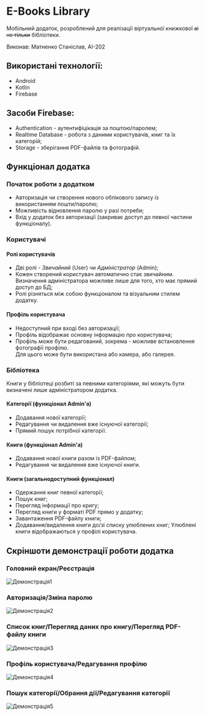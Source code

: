 # E-Books Library
Мобільний додаток, розроблений для реалізації віртуальної книжкової <s>аі не тільки</s> бібліотеки.  

Виконав: Матненко Станіслав, АІ-202
## Використані технології:
- Android
- Kotlin
- Firebase
## Засоби Firebase:
- Authentication - аутентифіцікація за поштою/паролем;
- Realtime Database - робота з даними користувачів, книг та їх категорій;
- Storage - зберігання PDF-файлів та фотографій.
## Функціонал додатка
### Початок роботи з додатком
- Авторизація чи створення нового облікового запису із використанням пошти/паролю;
- Можливість відновлення паролю у разі потреби;
- Вхід у додаток без авторизації (закриває доступ до певної частини функціоналу).
### Користувачі
#### Ролі користувачів
- Дві ролі - *Звичайний* (User) чи *Адміністратор* (Admin);
- Кожен створений користувач автоматично стає звичайним.  
Визначення адміністратора можливе лише для того, хто має прямий доступ до БД;
- Ролі різняться між собою функціоналом та візуальним стилем додатку.
#### Профіль користувача
- Недоступний при вході без авторизації;
- Профіль відображає основну інформацію про користувача;
- Профіль може бути редагований, зокрема - можливе встановлення фотографії профілю.  
Для цього може бути використана або камера, або галерея.
### Бібліотека
Книги у бібліотеці розбиті за певними категоріями, які можуть бути визначені лише адміністратором додатка.
#### Категорії (функціонал Admin'а)
- Додавання нової категорії;
- Редагування чи видалення вже існуючої категорії;
- Прямий пошук потрібної категорії.
#### Книги (функціонал Admin'а)
- Додавання нової книги разом із PDF-файлом;
- Редагування чи видалення вже існуючої книги.
#### Книги (загальнодоступний функціонал)
- Одержання книг певної категорії;
- Пошук книг;
- Перегляд інформації про кригу;
- Перегляд книги у форматі PDF прямо у додатку;
- Завантаження PDF-файлу книги;
- Додавання/видалення книги до/зі списку улюблених книг;
Улюблені книги відображаються у профілі користувача.
## Скріншоти демонстрації роботи додатка
### Головний екран/Реєстрація
![Демонстрація1](https://docs.google.com/uc?id=13lLF3TxiZZ-XW5voYYrsCsGXJnyKYiEa)
### Авторизація/Зміна паролю
![Демонстрація2](https://docs.google.com/uc?id=1qrVVffWm_g_P-7upcwrDhiOJFxFiOmRj)
### Список книг/Перегляд даних про книгу/Перегляд PDF-файлу книги
![Демонстрація3](https://docs.google.com/uc?id=1TXeyAsHBH-4r4P8O7LzVHUmICizFxTP3)
### Профіль користувача/Редагування профілю
![Демонстрація4](https://docs.google.com/uc?id=1cXWWmNlZwIR5B3Euh89IcmxxflZDUsIo)
### Пошук категорії/Обрання дії/Редагування категорії
![Демонстрація5](https://docs.google.com/uc?id=18XKsGEjOYRRZI3xOkrnOIGNyGz7gtupf)

